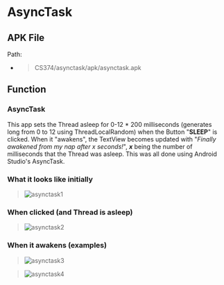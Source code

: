 # AsyncTask

## APK File

Path:
- > CS374/asynctask/apk/asynctask.apk

## Function

### AsyncTask

This app sets the Thread asleep for 0-12 * 200 milliseconds (generates long from 0 to 12 using 
ThreadLocalRandom) when the Button "**SLEEP**" is clicked. When it "awakens", the TextView
becomes updated with "*Finally awakened from my nap after x seconds!*", ***x*** being the
number of milliseconds that the Thread was asleep. This was all done using Android Studio's AsyncTask.

### What it looks like initially

> ![asynctask1](https://raw.githubusercontent.com/PrideInt/CS374/master/asynctask/readme/asynctask1.png)

### When clicked (and Thread is asleep)

> ![asynctask2](https://raw.githubusercontent.com/PrideInt/CS374/master/asynctask/readme/asynctask2.png)

### When it awakens (examples)

> ![asynctask3](https://raw.githubusercontent.com/PrideInt/CS374/master/asynctask/readme/asynctask3.png)

> ![asynctask4](https://raw.githubusercontent.com/PrideInt/CS374/master/asynctask/readme/asynctask4.png)
